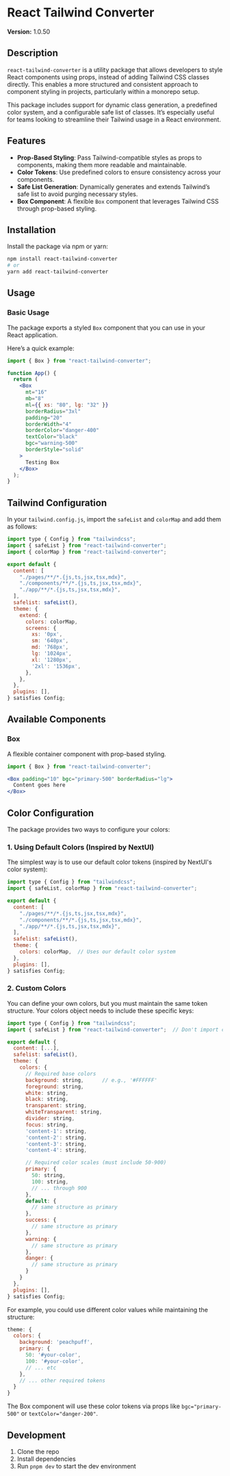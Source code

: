 # React Tailwind Converter

**Version:** 1.0.50

## Description

`react-tailwind-converter` is a utility package that allows developers to style React components using props, instead of adding Tailwind CSS classes directly. This enables a more structured and consistent approach to component styling in projects, particularly within a monorepo setup.

This package includes support for dynamic class generation, a predefined color system, and a configurable safe list of classes. It’s especially useful for teams looking to streamline their Tailwind usage in a React environment.

## Features

- **Prop-Based Styling**: Pass Tailwind-compatible styles as props to components, making them more readable and maintainable.
- **Color Tokens**: Use predefined colors to ensure consistency across your components.
- **Safe List Generation**: Dynamically generates and extends Tailwind’s safe list to avoid purging necessary styles.
- **Box Component**: A flexible `Box` component that leverages Tailwind CSS through prop-based styling.

## Installation

Install the package via npm or yarn:

```bash
npm install react-tailwind-converter
# or
yarn add react-tailwind-converter
```

## Usage

### Basic Usage

The package exports a styled `Box` component that you can use in your React application.

Here’s a quick example:

```jsx
import { Box } from "react-tailwind-converter";

function App() {
  return (
    <Box
      mt="16"
      mb="8"
      ml={{ xs: "80", lg: "32" }}
      borderRadius="3xl"
      padding="20"
      borderWidth="4"
      borderColor="danger-400"
      textColor="black"
      bgc="warning-500"
      borderStyle="solid"
    >
      Testing Box
    </Box>
  );
}
```


## Tailwind Configuration

In your `tailwind.config.js`, import the `safeList` and `colorMap` and add them as follows:

```js
import type { Config } from "tailwindcss";
import { safeList } from "react-tailwind-converter";
import { colorMap } from "react-tailwind-converter";

export default {
  content: [
    "./pages/**/*.{js,ts,jsx,tsx,mdx}",
    "./components/**/*.{js,ts,jsx,tsx,mdx}",
    "./app/**/*.{js,ts,jsx,tsx,mdx}",
  ],
  safelist: safeList(),
  theme: {
    extend: {
      colors: colorMap,
      screens: {
        xs: '0px',
        sm: '640px',
        md: '768px',
        lg: '1024px',
        xl: '1280px',
        '2xl': '1536px',
      },
    },
  },
  plugins: [],
} satisfies Config;

```

## Available Components

### Box

A flexible container component with prop-based styling.

```jsx
import { Box } from "react-tailwind-converter";

<Box padding="10" bgc="primary-500" borderRadius="lg">
  Content goes here
</Box>
```

## Color Configuration

The package provides two ways to configure your colors:

### 1. Using Default Colors (Inspired by NextUI)

The simplest way is to use our default color tokens (inspired by NextUI's color system):

```js
import type { Config } from "tailwindcss";
import { safeList, colorMap } from "react-tailwind-converter";

export default {
  content: [
    "./pages/**/*.{js,ts,jsx,tsx,mdx}",
    "./components/**/*.{js,ts,jsx,tsx,mdx}",
    "./app/**/*.{js,ts,jsx,tsx,mdx}",
  ],
  safelist: safeList(),
  theme: {
    colors: colorMap,  // Uses our default color system
  },
  plugins: [],
} satisfies Config;
```

### 2. Custom Colors

You can define your own colors, but you must maintain the same token structure. Your colors object needs to include these specific keys:

```js
import type { Config } from "tailwindcss";
import { safeList } from "react-tailwind-converter";  // Don't import colorMap when using custom colors

export default {
  content: [...],
  safelist: safeList(),
  theme: {
    colors: {
      // Required base colors
      background: string,      // e.g., '#FFFFFF'
      foreground: string,      
      white: string,
      black: string,
      transparent: string,
      whiteTransparent: string,
      divider: string,
      focus: string,
      'content-1': string,
      'content-2': string,
      'content-3': string,
      'content-4': string,

      // Required color scales (must include 50-900)
      primary: {
        50: string,
        100: string,
        // ... through 900
      },
      default: {
        // same structure as primary
      },
      success: {
        // same structure as primary
      },
      warning: {
        // same structure as primary
      },
      danger: {
        // same structure as primary
      }
    }
  },
  plugins: [],
} satisfies Config;
```

For example, you could use different color values while maintaining the structure:

```js
theme: {
  colors: {
    background: 'peachpuff',
    primary: {
      50: '#your-color',
      100: '#your-color',
      // ... etc
    },
    // ... other required tokens
  }
}
```

The Box component will use these color tokens via props like `bgc="primary-500"` or `textColor="danger-200"`.

## Development

1. Clone the repo
2. Install dependencies
3. Run `pnpm dev` to start the dev environment
